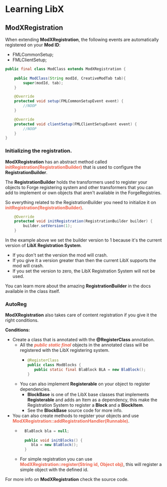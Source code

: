 # Learning LibX

## ModXRegistration

When extending **ModXRegistration**, the following events are automatically registered on your **Mod ID**:

* FMLCommonSetup;
* FMLClientSetup;

```java
public final class ModClass extends ModXRegistration {
    
    public ModClass(String modId, CreativeModTab tab){
        super(modId, tab);
    }

    @Override
    protected void setup(FMLCommonSetupEvent event) {
        //NOOP
    }

    @Override
    protected void clientSetup(FMLClientSetupEvent event) {
        //NOOP
    }
}
```

### Initializing the registration.

**ModXRegistration** has an abstract method called <span style="color: #EF654E">**initRegistration(RegistrationBuilder)**</span> that is used to configure the **RegistrationBuilder**.

The **RegistrationBuilder** holds the transformers used to register your objects to Forge registering system and other transformers that you can add to implement or own objects that aren't available in the ForgeRegistries.

So everything related to the RegistrationBuilder you need to initialize it on <span style="color: #EF654E">**initRegistration(RegistrationBuilder)**</span>.

```java
    @Override
    protected void initRegistration(RegistrationBuilder builder) {
        builder.setVersion(1);
    }
```

In the example above we set the builder version to 1 because it's the current version of **LibX Registration System**.

* If you don't set the version the mod will crash.
* If you give it a version greater than then the current LibX supports the mod will crash.
* If you set the version to zero, the LibX Registration System will not be used.

You can learn more about the amazing **RegistrationBuilder** in the docs available in the class itself.

### AutoReg

**ModXRegistration** also takes care of content registration if you give it the right conditions.

**Conditions:**

* Create a class that is annotated with the **@RegisterClass** annotation.
  * All the <span style="color: #EF654E">**_public static final_**</span> objects in the annotated class will be registered with the LibX registering system.
    * ```java
      @RegisterClass
      public class ModBlocks {
         public static final BlaBlock BLA = new BlaBlock();     
      }  
      ```
  * You can also implement **Registerable** on your object to register dependencies.
    * **BlockBase** is one of the LibX base classes that implements **Registerable** and adds an Item as a dependency, this make the Registration System to register a **Block** and a **BlockItem**.  
    * See the **BlockBase** source code for more info.
* You can also create methods to register your objects and use <span style="color: #EF654E">**ModXRegistration::addRegistrationHandler(Runnable)**</span>.
  * ```java
      BlaBlock bla = null;
     
      public void initBlocks() {
         bla = new BlaBlock();     
      }
      ```
  * For simple registration you can use <span style="color: #EF654E">**ModXRegistration::register(String id, Object obj)**</span>, this will register a simple object with the defined id.
  
For more info on **ModXRegistration** check the source code.



